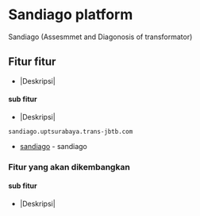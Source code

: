 # Sandiago platform 

Sandiago (Assesmmet and Diagonosis of transformator)

## Fitur fitur 

- |Deskripsi|

#### sub fitur

- |Deskripsi|


```
sandiago.uptsurabaya.trans-jbtb.com
```

- [sandiago](sandiago.uptsurabaya.trans-jbtb.com) - sandiago

### Fitur yang akan dikembangkan

#### sub fitur

- |Deskripsi|
